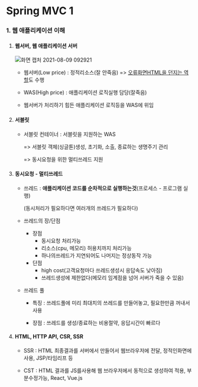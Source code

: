 # Spring MVC 1

### 1. 웹 애플리케이션 이해

1. #### 웹서버, 웹 애플리케이션 서버

   ![화면 캡처 2021-08-09 092921](https://user-images.githubusercontent.com/68681443/128650402-e1dd3ac3-fa10-4a6e-954e-d396a6883dfc.png)

   - 웹서버(Low price) : 정적리소스(잘 안죽음) => <u>오류화면HTML을 던지는 역할</u>도 수행

   - WAS(High price) : 애플리케이션 로직실행 담당(잘죽음)

   - 웹서버가 처리하기 힘든 애플리케이션 로직등을 WAS에 위임

     

2. #### 서블릿

   - 서블릿 컨테이너 : 서블릿을 지원하는 WAS

     => 서블릿 객체(싱글톤)생성, 초기화, 소출, 종료하는 생명주기 관리

     => 동시요청을 위한 멀티쓰레드 지원

     

3. #### 동시요청 - 멀티쓰레드

   - 쓰레드 : **애플리케이션 코드를 순차적으로 실행하는것**(프로세스 - 프로그램 실행)

     (동시처리가 필요하다면 여러개의 쓰레드가 필요하다)

   - 쓰레드의 장/단점

     - 장점 
       -  동시요청 처리가능
       - 리소스(cpu, 메모리) 허용치까지 처리가능
       - 하나의쓰레드가 지연되어도 나머지는 정상동작 가능
     - 단점
       - high cost(고객요청마다 쓰레드생성시 응답속도 낮아짐)
       - 쓰레드생성에 제한없다(메모리 임계점을 넘어 서버가 죽을 수 있음)

   - 쓰레드 풀

     - 특징 : 쓰레드풀에 미리 최대치의 쓰레드를 만들어놓고, 필요한만큼 꺼내서사용

     - 장점 : 쓰레드를 생성/종료하는 비용절약, 응답시간이 빠르다

       

4. #### HTML, HTTP API, CSR, SSR

   - SSR : HTML 최종결과를 서버에서 만들어서 웹브라우저에 전달, 정적인화면에 사용, JSP/타임리프 등

   - CST : HTML 결과를 JS를사용해 웹 브라우저에서 동적으로 생성하여 적용, 부분수정가능, React, Vue.js

     

   ​                                                                                                                                                                                                                                                                                                                                                                                                                                                                                                                                                                                                                                                                                                                



